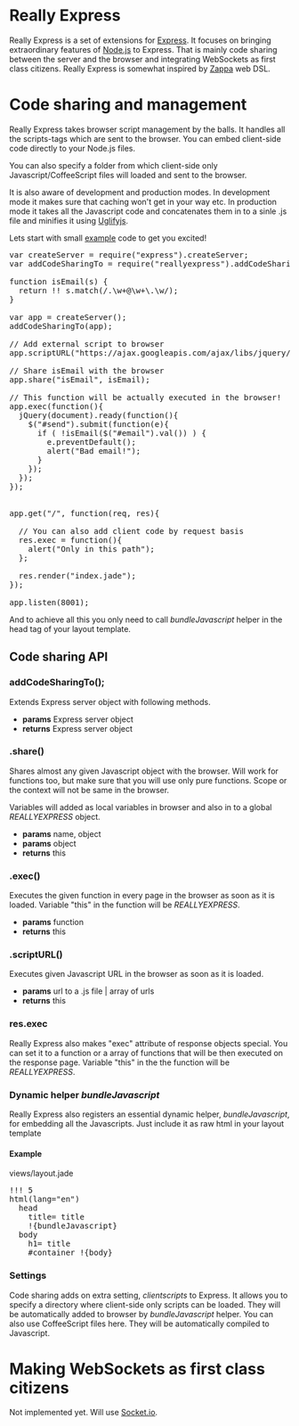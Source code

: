 

# Really Express

Really Express is a set of extensions for [Express][]. It focuses on bringing
extraordinary features of [Node.js][] to Express. That is mainly code sharing
between the server and the browser and integrating WebSockets as first class
citizens. Really Express is somewhat inspired by [Zappa][] web DSL.


# Code sharing and management

Really Express takes browser script management by the balls. It handles all the
scripts-tags which are sent to the browser. You can embed client-side code directly
to your Node.js files. 

You can also specify a folder from which client-side only
Javascript/CoffeeScript files will loaded and sent to the browser.

It is also aware of development and production modes. In development mode it
makes sure that caching won't get in your way etc. In production mode it takes
all the Javascript code and concatenates them in to a sinle .js file and
minifies it using [Uglifyjs][].


Lets start with small [example][] code to get you excited!


<pre>
var createServer = require("express").createServer;
var addCodeSharingTo = require("reallyexpress").addCodeSharingTo;

function isEmail(s) {
  return !! s.match(/.\w+@\w+\.\w/);
}

var app = createServer();
addCodeSharingTo(app);

// Add external script to browser
app.scriptURL("https://ajax.googleapis.com/ajax/libs/jquery/1.5/jquery.min.js");

// Share isEmail with the browser
app.share("isEmail", isEmail);

// This function will be actually executed in the browser!
app.exec(function(){
  jQuery(document).ready(function(){
    $("#send").submit(function(e){
      if ( !isEmail($("#email").val()) ) {
        e.preventDefault();
        alert("Bad email!");
      }
    });
  });
});


app.get("/", function(req, res){

  // You can also add client code by request basis
  res.exec = function(){
    alert("Only in this path");
  };

  res.render("index.jade");
});

app.listen(8001);
</pre>

And to achieve all this you only need to call *bundleJavascript* helper in the
head tag of your layout template.


## Code sharing API

###  addCodeSharingTo();

Extends Express server object with following methods.

- **params** Express server object
- **returns** Express server object

### .share()

Shares almost any given Javascript object with the browser. Will work for
functions too, but make sure that you will use only pure functions. Scope or
the context will not be same in the browser.

Variables will added as local variables in browser and also in to a global
*REALLYEXPRESS* object.

- **params** name, object
- **params** object
- **returns** this

### .exec()

Executes the given function in every page in the browser as soon as it is
loaded. Variable "this" in the function will be *REALLYEXPRESS*.

- **params** function
- **returns** this

### .scriptURL()

Executes given Javascript URL in the browser as soon as it is loaded.

- **params** url to a .js file | array of urls
- **returns** this


### res.exec

Really Express also makes "exec" attribute of response objects special.  You
can set it to a function or a array of functions that will be then executed on
the response page.  Variable "this" in the the function will be *REALLYEXPRESS*.


### Dynamic helper *bundleJavascript*

Really Express also registers an essential dynamic helper, *bundleJavascript*,
for embedding all the Javascripts. Just include it as raw html in your layout
template

#### Example

views/layout.jade

<pre>
!!! 5                                
html(lang="en")                      
  head                               
    title= title                     
    !{bundleJavascript}              
  body                               
    h1= title                        
    #container !{body}               
</pre>

### Settings

Code sharing adds on extra setting, *clientscripts* to Express. It allows you
to specify a directory where client-side only scripts can be loaded. They will
be automatically added to browser by *bundleJavascript* helper. You can also
use CoffeeScript files here. They will be automatically compiled to Javascript.


# Making WebSockets as first class citizens

Not implemented yet. Will use [Socket.io][].
  

[Express]: http://expressjs.com/
[Node.js]: http://nodejs.org/
[Zappa]: https://github.com/mauricemach/zappa
[Uglifyjs]: https://github.com/mishoo/UglifyJS
[Socket.io]: http://socket.io/
[example]: https://github.com/epeli/reallyexpress/blob/master/exexamples/simple/app.js 

